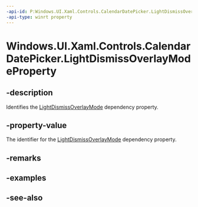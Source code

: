 ```yaml
---
-api-id: P:Windows.UI.Xaml.Controls.CalendarDatePicker.LightDismissOverlayModeProperty
-api-type: winrt property
---
```


<!-- Property syntax
public Windows.UI.Xaml.DependencyProperty LightDismissOverlayModeProperty { get; }
-->

# Windows.UI.Xaml.Controls.CalendarDatePicker.LightDismissOverlayModeProperty

## -description
Identifies the [LightDismissOverlayMode](calendardatepicker_lightdismissoverlaymode.md) dependency property.



## -property-value
The identifier for the [LightDismissOverlayMode](calendardatepicker_lightdismissoverlaymode.md) dependency property.

## -remarks

## -examples

## -see-also
